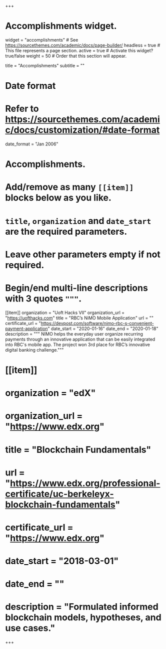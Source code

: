 +++
# Accomplishments widget.
widget = "accomplishments"  # See https://sourcethemes.com/academic/docs/page-builder/
headless = true  # This file represents a page section.
active = true  # Activate this widget? true/false
weight = 50  # Order that this section will appear.

title = "Accomplish&shy;ments"
subtitle = ""

# Date format
#   Refer to https://sourcethemes.com/academic/docs/customization/#date-format
date_format = "Jan 2006"

# Accomplishments.
#   Add/remove as many `[[item]]` blocks below as you like.
#   `title`, `organization` and `date_start` are the required parameters.
#   Leave other parameters empty if not required.
#   Begin/end multi-line descriptions with 3 quotes `"""`.

[[item]]
  organization = "Uoft Hacks VII"
  organization_url = "https://uofthacks.com"
  title = "RBC’s NiMO Mobile Application"
  url = ""
  certificate_url = "https://devpost.com/software/nimo-rbc-s-convenient-payment-application"
  date_start = "2020-01-16"
  date_end = "2020-01-18"
  description = """
  NIMO helps the everyday user organize recurring payments through an innovative application that can be easily integrated into RBC's mobile app. 
  The project won 3rd place for RBC’s innovative digital banking challenge."""

# [[item]]
  # organization = "edX"
  # organization_url = "https://www.edx.org"
  # title = "Blockchain Fundamentals"
  # url = "https://www.edx.org/professional-certificate/uc-berkeleyx-blockchain-fundamentals"
  # certificate_url = "https://www.edx.org"
  # date_start = "2018-03-01"
  # date_end = ""
  # description = "Formulated informed blockchain models, hypotheses, and use cases."
+++

